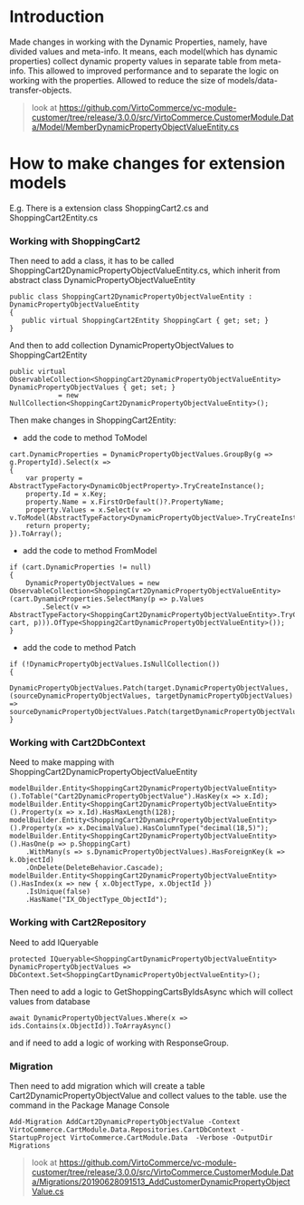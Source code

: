 # Introduction
Made changes in working with the Dynamic Properties, namely, have divided values and meta-info.
It means, each model(which has dynamic properties) collect dynamic property values in separate table from meta-info.
This allowed to improved performance and to separate the logic on working with the properties. Allowed to reduce the size of models/data-transfer-objects.

> look at https://github.com/VirtoCommerce/vc-module-customer/tree/release/3.0.0/src/VirtoCommerce.CustomerModule.Data/Model/MemberDynamicPropertyObjectValueEntity.cs

# How to make changes for extension models
E.g. There is a extension class ShoppingCart2.cs and ShoppingCart2Entity.cs

### Working with ShoppingCart2
Then need to add a class, it has to be called ShoppingCart2DynamicPropertyObjectValueEntity.cs, which inherit from abstract class DynamicPropertyObjectValueEntity

```
public class ShoppingCart2DynamicPropertyObjectValueEntity : DynamicPropertyObjectValueEntity
{
   public virtual ShoppingCart2Entity ShoppingCart { get; set; }
}
```

And then to add collection DynamicPropertyObjectValues to ShoppingCart2Entity

```
public virtual ObservableCollection<ShoppingCart2DynamicPropertyObjectValueEntity> DynamicPropertyObjectValues { get; set; }
            = new NullCollection<ShoppingCart2DynamicPropertyObjectValueEntity>();
```

Then make changes in ShoppingCart2Entity:

* add the code to method ToModel

```
cart.DynamicProperties = DynamicPropertyObjectValues.GroupBy(g => g.PropertyId).Select(x =>
{
	var property = AbstractTypeFactory<DynamicObjectProperty>.TryCreateInstance();
	property.Id = x.Key;
	property.Name = x.FirstOrDefault()?.PropertyName;
	property.Values = x.Select(v => v.ToModel(AbstractTypeFactory<DynamicPropertyObjectValue>.TryCreateInstance())).ToArray();
	return property;
}).ToArray();
```

* add the code to method FromModel

```
if (cart.DynamicProperties != null)
{
	DynamicPropertyObjectValues = new ObservableCollection<ShoppingCart2DynamicPropertyObjectValueEntity>(cart.DynamicProperties.SelectMany(p => p.Values
		.Select(v => AbstractTypeFactory<ShoppingCart2DynamicPropertyObjectValueEntity>.TryCreateInstance().FromModel(v, cart, p))).OfType<Shopping2CartDynamicPropertyObjectValueEntity>());
}
```

* add the code to method Patch

```
if (!DynamicPropertyObjectValues.IsNullCollection())
{
	DynamicPropertyObjectValues.Patch(target.DynamicPropertyObjectValues, (sourceDynamicPropertyObjectValues, targetDynamicPropertyObjectValues) => sourceDynamicPropertyObjectValues.Patch(targetDynamicPropertyObjectValues));
}
```

### Working with Cart2DbContext
Need to make mapping with ShoppingCart2DynamicPropertyObjectValueEntity 

```
modelBuilder.Entity<ShoppingCart2DynamicPropertyObjectValueEntity>().ToTable("Cart2DynamicPropertyObjectValue").HasKey(x => x.Id);
modelBuilder.Entity<ShoppingCart2DynamicPropertyObjectValueEntity>().Property(x => x.Id).HasMaxLength(128);
modelBuilder.Entity<ShoppingCart2DynamicPropertyObjectValueEntity>().Property(x => x.DecimalValue).HasColumnType("decimal(18,5)");
modelBuilder.Entity<ShoppingCart2DynamicPropertyObjectValueEntity>().HasOne(p => p.ShoppingCart)
	.WithMany(s => s.DynamicPropertyObjectValues).HasForeignKey(k => k.ObjectId)
	.OnDelete(DeleteBehavior.Cascade);
modelBuilder.Entity<ShoppingCart2DynamicPropertyObjectValueEntity>().HasIndex(x => new { x.ObjectType, x.ObjectId })
	.IsUnique(false)
	.HasName("IX_ObjectType_ObjectId");
```

### Working with Cart2Repository
Need to add IQueryable<ShoppingCart2DynamicPropertyObjectValueEntity>
```
protected IQueryable<ShoppingCartDynamicPropertyObjectValueEntity> DynamicPropertyObjectValues => DbContext.Set<ShoppingCartDynamicPropertyObjectValueEntity>();
```
Then need to add a logic to GetShoppingCartsByIdsAsync which will collect values from database
```
await DynamicPropertyObjectValues.Where(x => ids.Contains(x.ObjectId)).ToArrayAsync()
```
and if need to add a logic of working with ResponseGroup.

### Migration
Then need to add migration which will create a table Cart2DynamicPropertyObjectValue and collect values to the table.
use the command in the Package Manage Console
```
Add-Migration AddCart2DynamicPropertyObjectValue -Context VirtoCommerce.CartModule.Data.Repositories.CartDbContext -StartupProject VirtoCommerce.CartModule.Data  -Verbose -OutputDir Migrations
```

> look at https://github.com/VirtoCommerce/vc-module-customer/tree/release/3.0.0/src/VirtoCommerce.CustomerModule.Data/Migrations/20190628091513_AddCustomerDynamicPropertyObjectValue.cs





